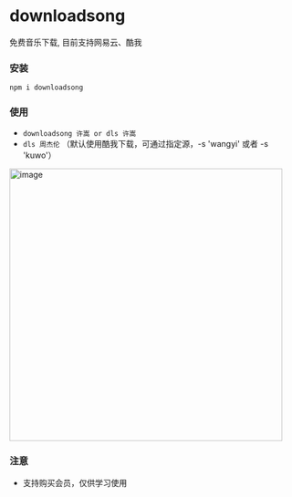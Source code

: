 # downloadsong
免费音乐下载, 目前支持网易云、酷我


### 安装
  `npm i downloadsong`
### 使用
  * `downloadsong 许嵩 or dls 许嵩`
  *  `dls 周杰伦` （默认使用酷我下载，可通过指定源，-s 'wangyi' 或者 -s 'kuwo'）
  <img width="478" alt="image" src="https://user-images.githubusercontent.com/41983846/189889485-202dc798-2e11-4df4-a535-e28bace9dc6e.png">

### 注意
  * 支持购买会员，仅供学习使用
